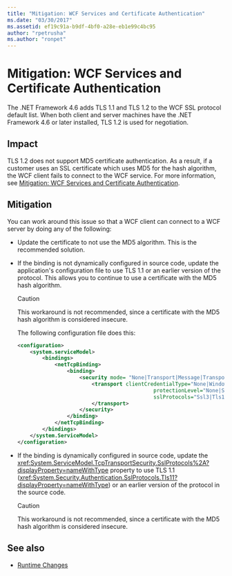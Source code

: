 ```yaml
---
title: "Mitigation: WCF Services and Certificate Authentication"
ms.date: "03/30/2017"
ms.assetid: ef19c91a-b9df-4bf0-a28e-eb1e99c4bc95
author: "rpetrusha"
ms.author: "ronpet"
---
```

# Mitigation: WCF Services and Certificate Authentication

The .NET Framework 4.6 adds TLS 1.1 and TLS 1.2 to the WCF SSL protocol default list. When both client and server machines have  the .NET Framework 4.6 or later installed, TLS 1.2 is used for negotiation.

## Impact

TLS 1.2 does not support MD5 certificate authentication. As a result, if a customer uses an SSL  certificate which uses MD5 for the hash algorithm, the WCF client fails to connect to the WCF service. For more information, see [Mitigation: WCF Services and Certificate Authentication](mitigation-wcf-services-and-certificate-authentication.md).

## Mitigation

You can work around this issue so that a WCF client can connect to a WCF server by doing any of the following:

- Update the certificate to not use the MD5 algorithm. This is the recommended solution.

- If the binding is not dynamically configured in source code, update the application's configuration file to use TLS 1.1 or an earlier version of the protocol. This allows you to continue to use a certificate with the MD5 hash algorithm.

  > [!CAUTION]
  > This workaround is not recommended, since a certificate with the MD5 hash algorithm is considered insecure.

  The following configuration file does this:

  ```xml
  <configuration>
      <system.serviceModel>
          <bindings>
              <netTcpBinding>
                  <binding>
                      <security mode= "None|Transport|Message|TransportWithMessageCredential" >
                          <transport clientCredentialType="None|Windows|Certificate"
                                              protectionLevel="None|Sign|EncryptAndSign"
                                              sslProtocols="Ssl3|Tls1|Tls11">
                          </transport>
                      </security>
                  </binding>
              </netTcpBinding>
          </bindings>
      </system.ServiceModel>
  </configuration>
  ```

- If the binding is dynamically configured in source code, update the <xref:System.ServiceModel.TcpTransportSecurity.SslProtocols%2A?displayProperty=nameWithType> property to use TLS 1.1 (<xref:System.Security.Authentication.SslProtocols.Tls11?displayProperty=nameWithType>) or an  earlier version of the protocol in the source code.

  > [!CAUTION]
  > This workaround is not recommended, since a certificate with the MD5 hash algorithm is considered insecure.

## See also

- [Runtime Changes](runtime-changes-in-the-net-framework-4-6.md)
